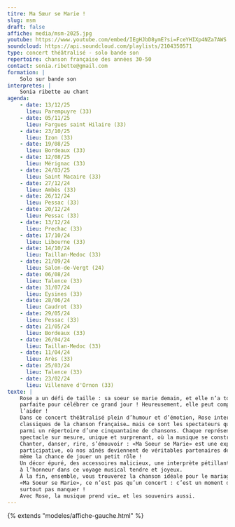 ```yaml
---
titre: Ma Sœur se Marie !
slug: msm
draft: false
affiche: media/msm-2025.jpg
youtube: https://www.youtube.com/embed/IEgHJbD8ymE?si=FceYHIXp4NZa7AWS
soundcloud: https://api.soundcloud.com/playlists/2104350571
type: concert théâtralisé - solo bande son
repertoire: chanson française des années 30-50
contact: sonia.ribette@gmail.com
formation: |
    Solo sur bande son
interpretes: |
    Sonia ribette au chant
agenda:
    - date: 13/12/25
      lieu: Parempuyre (33)
    - date: 05/11/25
      lieu: Fargues saint Hilaire (33)
    - date: 23/10/25
      lieu: Izon (33)
    - date: 19/08/25
      lieu: Bordeaux (33)
    - date: 12/08/25
      lieu: Mérignac (33)
    - date: 24/03/25
      lieu: Saint Macaire (33)
    - date: 27/12/24
      lieu: Ambès (33)
    - date: 26/12/24
      lieu: Pessac (33)
    - date: 20/12/24
      lieu: Pessac (33)
    - date: 13/12/24
      lieu: Prechac (33)
    - date: 17/10/24
      lieu: Libourne (33)
    - date: 14/10/24
      lieu: Taillan-Medoc (33)
    - date: 21/09/24
      lieu: Salon-de-Vergt (24)
    - date: 06/08/24
      lieu: Talence (33)
    - date: 31/07/24
      lieu: Eysines (33)
    - date: 28/06/24
      lieu: Caudrot (33)
    - date: 29/05/24
      lieu: Pessac (33)
    - date: 21/05/24
      lieu: Bordeaux (33)
    - date: 26/04/24
      lieu: Taillan-Medoc (33)
    - date: 11/04/24
      lieu: Arès (33)
    - date: 25/03/24
      lieu: Talence (33)
    - date: 23/02/24
      lieu: Villenave d'Ornon (33)
texte: |
    Rose a un défi de taille : sa soeur se marie demain, et elle n’a toujours pas trouvé la chanson
    parfaite pour célébrer ce grand jour ! Heureusement, elle peut compter sur vous, le public, pour
    l’aider !
    Dans ce concert théâtralisé plein d’humour et d’émotion, Rose interprète les plus grands
    classiques de la chanson française… mais ce sont les spectateurs qui choisissent les titres,
    parmi un répertoire d’une cinquantaine de chansons. Chaque représentation devient alors un
    spectacle sur mesure, unique et surprenant, où la musique se construit en direct.
    Chanter, danser, rire, s’émouvoir : «Ma Soeur se Marie» est une expérience vivante et
    participative, où nos aînés deviennent de véritables partenaires de scène. Quelques-uns auront
    même la chance de jouer un petit rôle !
    Un décor épuré, des accessoires malicieux, une interprète pétillante… et surtout, un public mis
    à l’honneur dans ce voyage musical tendre et joyeux.
    À la fin, ensemble, vous trouverez la chanson idéale pour le mariage…
    «Ma Soeur se Marie», ce n’est pas qu’un concert : c’est un moment de partage inoubliable. À ne
    surtout pas manquer !
    Avec Rose, la musique prend vie… et les souvenirs aussi.
---
```


{% extends "modeles/affiche-gauche.html" %}

